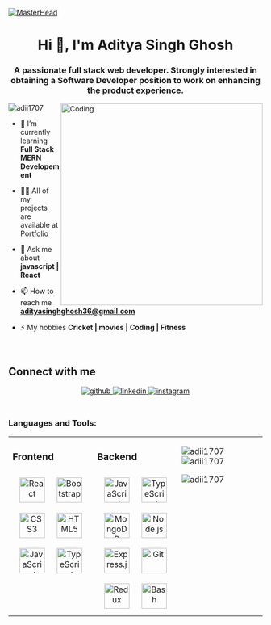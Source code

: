 [![MasterHead](https://talktobusiness.com/wp-content/uploads/2022/04/What-Is-Web-Development.jpg)](https://Adii1707.io)
<h1 align="center">Hi 👋, I'm Aditya Singh Ghosh</h1>
<h3 align="center">A passionate full stack web developer. 
  Strongly interested in obtaining a Software Developer position to work on enhancing the product experience. </h3>
<img src="https://media0.giphy.com/media/qgQUggAC3Pfv687qPC/giphy.gif?cid=ecf05e47c7dma71oloi74ofssfh1ktczd71doetachwoy5at&rid=giphy.gif&ct=g" alt="Coding" width = "400" align= "right" />

<p align="left"> <img src="https://komarev.com/ghpvc/?username=adii1707&label=Profile%20views&color=0e75b6&style=flat" alt="adii1707"  /> </p>

- 🌱 I’m currently learning **Full Stack MERN Developement**

- 👨‍💻 All of my projects are available at [Portfolio](https://Adii1707.github.io)

- 💬 Ask me about **javascript | React**

- 📫 How to reach me **adityasinghghosh36@gmail.com**

- ⚡ My hobbies **Cricket | movies | Coding | Fitness**

<br/>  

## Connect with me  
<div align="center">
<a href="https://github.com/Adii1707" target="_blank">
<img src=https://img.shields.io/badge/github-%2324292e.svg?&style=for-the-badge&logo=github&logoColor=white alt=github style="margin-bottom: 5px;" />
</a>
<a href="https://www.linkedin.com/in/aditya-singh-ghosh-9a5a5b1b3/" target="_blank">
<img src=https://img.shields.io/badge/linkedin-%231E77B5.svg?&style=for-the-badge&logo=linkedin&logoColor=white alt=linkedin style="margin-bottom: 5px;" />
</a>
<a href="https://www.instagram.com/thakur_aditya17/" target="_blank">
<img src=https://img.shields.io/badge/instagram-%23000000.svg?&style=for-the-badge&logo=instagram&logoColor=white alt=instagram style="margin-bottom: 5px;" />
</a>  
</div>  
  

<br/>  

<h3 align="left">Languages and Tools:</h3>
<table><tr><td valign="top" width="33%">
  
### Frontend  
<div align="center">  
<a href="https://reactjs.org/" target="_blank"><img style="margin: 10px" src="https://profilinator.rishav.dev/skills-assets/react-original-wordmark.svg" alt="React" height="50" /></a>  
<a href="https://getbootstrap.com/docs/3.4/javascript/" target="_blank"><img style="margin: 10px" src="https://profilinator.rishav.dev/skills-assets/bootstrap-plain.svg" alt="Bootstrap" height="50" /></a>  
<a href="https://www.w3schools.com/css/" target="_blank"><img style="margin: 10px" src="https://profilinator.rishav.dev/skills-assets/css3-original-wordmark.svg" alt="CSS3" height="50" /></a>  
<a href="https://en.wikipedia.org/wiki/HTML5" target="_blank"><img style="margin: 10px" src="https://profilinator.rishav.dev/skills-assets/html5-original-wordmark.svg" alt="HTML5" height="50" /></a>  
<a href="https://www.javascript.com/" target="_blank"><img style="margin: 10px" src="https://profilinator.rishav.dev/skills-assets/javascript-original.svg" alt="JavaScript" height="50" /></a>  
<a href="https://www.typescriptlang.org/" target="_blank"><img style="margin: 10px" src="https://profilinator.rishav.dev/skills-assets/typescript-original.svg" alt="TypeScript" height="50" /></a>   
</div>

</td><td valign="top" width="33%">



### Backend  
<div align="center">  
<a href="https://www.javascript.com/" target="_blank"><img style="margin: 10px" src="https://profilinator.rishav.dev/skills-assets/javascript-original.svg" alt="JavaScript" height="50" /></a>  
<a href="https://www.typescriptlang.org/" target="_blank"><img style="margin: 10px" src="https://profilinator.rishav.dev/skills-assets/typescript-original.svg" alt="TypeScript" height="50" /></a>   
<a href="https://www.mongodb.com/" target="_blank"><img style="margin: 10px" src="https://profilinator.rishav.dev/skills-assets/mongodb-original-wordmark.svg" alt="MongoDB" height="50" /></a>  
<a href="https://nodejs.org/" target="_blank"><img style="margin: 10px" src="https://profilinator.rishav.dev/skills-assets/nodejs-original-wordmark.svg" alt="Node.js" height="50" /></a>    
<a href="https://expressjs.com/" target="_blank"><img style="margin: 10px" src="https://profilinator.rishav.dev/skills-assets/express-original-wordmark.svg" alt="Express.js" height="50" /></a>  
<a href="https://github.com/" target="_blank"><img style="margin: 10px" src="https://profilinator.rishav.dev/skills-assets/git-scm-icon.svg" alt="Git" height="50" /></a>  
<a href="https://redux.js.org/" target="_blank"><img style="margin: 10px" src="https://profilinator.rishav.dev/skills-assets/redux-original.svg" alt="Redux" height="50" /></a>  
<a href="https://www.gnu.org/software/bash/" target="_blank"><img style="margin: 10px" src="https://profilinator.rishav.dev/skills-assets/gnu_bash-icon.svg" alt="Bash" height="50" /></a>  
</div>

</td><td valign="top" width="33%">


<p><img align="left" src="https://github-readme-stats.vercel.app/api/top-langs?username=adii1707&show_icons=true&locale=en&layout=compact&theme=tokyonight" alt="adii1707" /></p>

<p>&nbsp;<img align="center" src="https://github-readme-stats.vercel.app/api?username=adii1707&show_icons=true&locale=en&theme=tokyonight" alt="adii1707" /></p>

<p><img align="center" src="https://github-readme-streak-stats.herokuapp.com/?user=adii1707&theme=tokyonight" alt="adii1707" /></p>
  </td></tr></table>  

<br/>  

